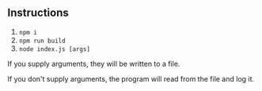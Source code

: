 ## Instructions

1. `npm i`
2. `npm run build`
3. `node index.js [args]`

If you supply arguments, they will be written to a file.

If you don't supply arguments, the program will read from the file and log it.
